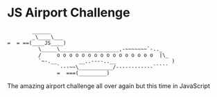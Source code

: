 JS Airport Challenge 
=================

```
        ______
        _\____\___
=  = ==(____JS____)
          \_____\___________________,-~~~~~~~`-.._
          /     o o o o o o o o o o o o o o o o  |\_
          `~-.__       __..----..__                  )
                `---~~\___________/------------`````
                =  ===(_________)

```

The amazing airport challenge all over again but this time in JavaScript
